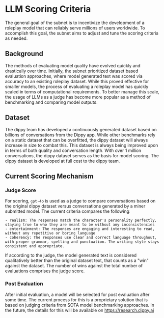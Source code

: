 
# LLM Scoring Criteria

The general goal of the subnet is to incentivize the development of a roleplay model that can reliably serve millions of users worldwide. 
To accomplish this goal, the subnet aims to adjust and tune the scoring criteria as needed.

## Background
The methods of evaluating model quality have evolved quickly and drastically over time.
Initially, the subnet prioritized dataset based evaluation approaches, where model generated text was scored via accuracy to an existing roleplay dataset. 
While this proved effective for smaller models, the process of evaluating a roleplay model has quickly scaled in terms of computational requirements. 
To better manage this scale, the usage of LLMs as a judge has become more popular as a method of benchmarking and comparing model outputs.

## Dataset
The dippy team has developed a continuously generated dataset based on billions of conversations from the Dippy app. 
While other benchmarks rely on a static dataset that can be overfitted, the dippy dataset will always increase in size to combat this.
This dataset is always being improved upon in terms of both quality and conversation length.
With over 1 million conversations, the dippy dataset serves as the basis for model scoring.
The dippy dataset is developed at full cost to the dippy team. 

## Current Scoring Mechanism

### Judge Score
For scoring, `gpt-4o` is used as a judge to compare conversations based on the original dippy dataset versus conversations generated by a miner submitted model.
The current criteria compares the following:

```
- realism: The responses match the character's personality perfectly, staying true to who they are meant to be without any inconsistencies
- entertainment: The responses are engaging and interesting to read, without any repetitive or boring language
- coherency: The responses use clear and correct language throughout, with proper grammar, spelling and punctuation. The writing style stays consistent and appropriate.
```

If according to the judge, the model generated text is considered qualitatively better than the original dataset text, that counts as a "win" against the dataset.
The number of wins against the total number of evaluations comprises the judge score.

### Post Evaluation 
After initial evaluation, a model will be selected for post evaluation after some time. 
The current process for this is a proprietary solution that is based on judging criteria from SOTA model benchmarking approaches. 
In the future, the details for this will be available on https://research.dippy.ai
